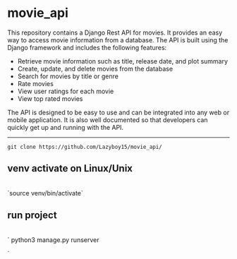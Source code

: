 # movie_api

This repository contains a Django Rest API for movies. It provides an easy way to access movie information from a database. The API is built using the Django framework and includes the following features: 

- Retrieve movie information such as title, release date, and plot summary 
- Create, update, and delete movies from the database 
- Search for movies by title or genre 
- Rate movies 
- View user ratings for each movie 
- View top rated movies 

The API is designed to be easy to use and can be integrated into any web or mobile application. It is also well documented so that developers can quickly get up and running with the API.<hr>
`
git clone https://github.com/Lazyboy15/movie_api/
`
<br>
<h2> venv activate on Linux/Unix</h2><br>
`source venv/bin/activate`
<br>
<h2>run project</h2><br>
`
python3 manage.py runserver

`
